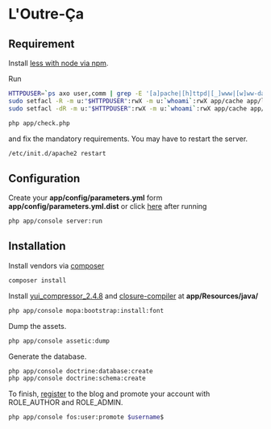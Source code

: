 L'Outre-Ça
==========

Requirement
-----------

Install [less with node via npm](https://www.npmjs.com/package/less).

Run
```sh
HTTPDUSER=`ps axo user,comm | grep -E '[a]pache|[h]ttpd|[_]www|[w]ww-data|[n]ginx' | grep -v root | head -1 | cut -d\  -f1`
sudo setfacl -R -m u:"$HTTPDUSER":rwX -m u:`whoami`:rwX app/cache app/logs
sudo setfacl -dR -m u:"$HTTPDUSER":rwX -m u:`whoami`:rwX app/cache app/logs
```

```sh
php app/check.php
```
and fix the mandatory requirements.
You may have to restart the server.
```sh
/etc/init.d/apache2 restart
```

Configuration
-------------

Create your **app/config/parameters.yml** form **app/config/parameters.yml.dist** or click [here](http://127.0.0.1:8000/config.php) after running
```sh
php app/console server:run
```

Installation
------------

Install vendors via [composer](https://getcomposer.org/download/)

```sh
composer install
```

Install [yui_compressor_2.4.8](https://github.com/yui/yuicompressor/releases) and [closure-compiler](https://github.com/google/closure-compiler) at **app/Resources/java/**

```sh
php app/console mopa:bootstrap:install:font
```

Dump the assets.
```sh
php app/console assetic:dump
```

Generate the database.
```sh
php app/console doctrine:database:create
php app/console doctrine:schema:create
```

To finish, [register](http://127.0.0.1:8000/register) to the blog and promote your account with ROLE_AUTHOR and ROLE_ADMIN.

```sh
php app/console fos:user:promote $username$
```
